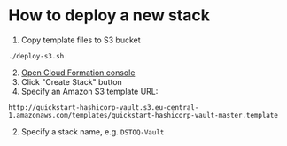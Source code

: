 # How to deploy a new stack

1. Copy template files to S3 bucket
 ```
 ./deploy-s3.sh
 ```

2. [Open Cloud Formation console](https://eu-central-1.console.aws.amazon.com/cloudformation/home?region=eu-central-1#/stacks?filter=active)
1. Click "Create Stack" button
1. Specify an Amazon S3 template URL: 
```
http://quickstart-hashicorp-vault.s3.eu-central-1.amazonaws.com/templates/quickstart-hashicorp-vault-master.template
```
2. Specify a stack name, e.g. `DSTOQ-Vault`
